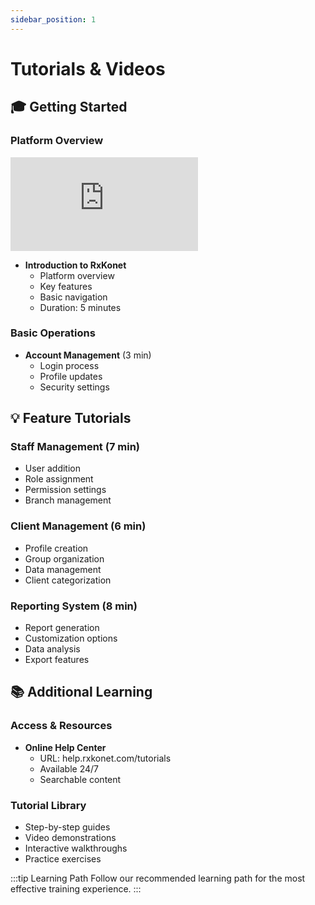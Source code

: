 ```yaml
---
sidebar_position: 1
---
```


# Tutorials & Videos

## 🎓 Getting Started

### Platform Overview

<div class="video-container">
  <iframe 
    src="https://help.rxkonet.com/videos/intro"
    title="Introduction to RxKonet"
    frameborder="0"
    allow="accelerometer; autoplay; clipboard-write; encrypted-media; gyroscope; picture-in-picture"
    allowfullscreen>
  </iframe>
</div>

- **Introduction to RxKonet**
  - Platform overview
  - Key features
  - Basic navigation
  - Duration: 5 minutes

### Basic Operations

- **Account Management** (3 min)
  - Login process
  - Profile updates
  - Security settings

## 💡 Feature Tutorials

### Staff Management (7 min)
- User addition
- Role assignment
- Permission settings
- Branch management

### Client Management (6 min)
- Profile creation
- Group organization
- Data management
- Client categorization

### Reporting System (8 min)
- Report generation
- Customization options
- Data analysis
- Export features

## 📚 Additional Learning

### Access & Resources

- **Online Help Center**
  - URL: help.rxkonet.com/tutorials
  - Available 24/7
  - Searchable content

### Tutorial Library
- Step-by-step guides
- Video demonstrations
- Interactive walkthroughs
- Practice exercises

:::tip Learning Path
Follow our recommended learning path for the most effective training experience.
::: 